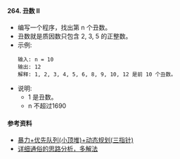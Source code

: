 #### 264. 丑数 II
- 编写一个程序，找出第 n 个丑数。
- 丑数就是质因数只包含 2, 3, 5 的正整数。
- 示例:
    ```
    输入: n = 10
    输出: 12
    解释: 1, 2, 3, 4, 5, 6, 8, 9, 10, 12 是前 10 个丑数。
    ```
- 说明:  
  - 1 是丑数。
  - n 不超过1690

#### 参考资料
- [暴力+优先队列(小顶堆)+动态规划(三指针)](https://leetcode-cn.com/problems/ugly-number-ii/solution/bao-li-you-xian-dui-lie-xiao-ding-dui-dong-tai-gui/)
- [详细通俗的思路分析，多解法](https://leetcode-cn.com/problems/ugly-number-ii/solution/xiang-xi-tong-su-de-si-lu-fen-xi-duo-jie-fa-by-5-9/)